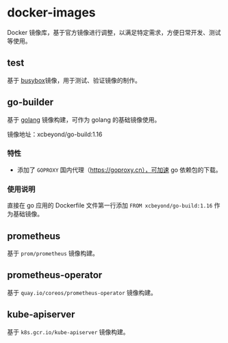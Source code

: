 # docker-images

Docker 镜像库，基于官方镜像进行调整，以满足特定需求，方便日常开发、测试等使用。

## test

基于 [busybox](https://hub.docker.com/_/busybox)镜像，用于测试、验证镜像的制作。

## go-builder

基于 [golang](https://hub.docker.com/_/golang) 镜像构建，可作为 golang 的基础镜像使用。

镜像地址：xcbeyond/go-build:1.16

### 特性

* 添加了 `GOPROXY` 国内代理（https://goproxy.cn），可加速 go 依赖包的下载。

### 使用说明

直接在 go 应用的 Dockerfile 文件第一行添加 `FROM xcbeyond/go-build:1.16` 作为基础镜像。

## prometheus

基于 `prom/prometheus` 镜像构建。

## prometheus-operator

基于 `quay.io/coreos/prometheus-operator` 镜像构建。

## kube-apiserver

基于 `k8s.gcr.io/kube-apiserver` 镜像构建。

